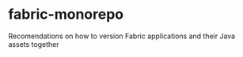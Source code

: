 # fabric-monorepo
Recomendations on how to version Fabric applications and their Java assets together
